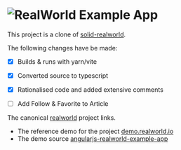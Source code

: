 # ![RealWorld Example App](logo.png)

This project is a clone of [solid-realworld].

The following changes have be made:

- [X] Builds & runs with yarn/vite
- [X] Converted source to typescript
- [X] Rationalised code and added extensive comments
- [ ] Add Follow & Favorite to Article


The canonical [realworld] project links.

* The reference demo for the project [demo.realworld.io]
* The demo source [angularjs-realworld-example-app]

[angularjs-realworld-example-app]: https://github.com/gothinkster/angularjs-realworld-example-app
[demo.realworld.io]: https://demo.realworld.io/#/
[realworld]:https://github.com/gothinkster/realworld
[solid-realworld]: https://github.com/solidjs/solid-realworld

